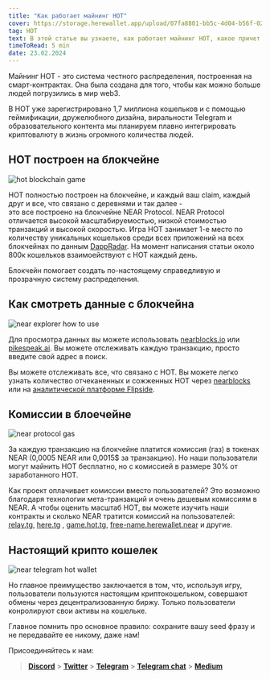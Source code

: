 ```yaml
---
title: "Как работает майнинг HOT"
cover: https://storage.herewallet.app/upload/07fa8801-bb5c-4d04-b56f-02de992cbbbc.png
tag: HOT
text: В этой статье вы узнаете, как работает майнинг HOT, какое причет тут блокчейн, как смотреть данные из блокчейна, сколько тратится на комиссии, в чем главная особенность кошелька.
timeToRead: 5 min
date: 23.02.2024
---
```


Майнинг HOT - это система честного распределения, построенная на смарт-контрактах. Она была создана для того, чтобы как можно больше людей погрузились в мир web3.

В HOT уже зарегистрировано 1,7 миллиона кошельков и с помощью геймификации,
дружелюбного дизайна, виральности Telegram и образовательного контента мы планируем плавно интегрировать криптовалюту в жизнь огромного количества людей.

## HOT построен на блокчейне

![hot blockchain game](https://storage.herewallet.app/upload/9d5cebe2-611b-48c5-add1-c4f2c93d8fc3.png)

HOT полностью построен на блокчейне, и каждый ваш claim, каждый друг и все, что связано с деревнями и так далее -  
это все построено на блокчейне NEAR Protocol. NEAR Protocol отличается высокой масштабируемостью, низкой стоимостью транзакций и высокой скоростью.
Игра HOT занимает 1-е место по количеству уникальных кошельков среди всех приложений на всех блокчейнах
по данным [DappRadar](https://dappradar.com/rankings). На момент написания статьи около 800к кошельков взаимоействуют с HOT каждый день.

Блокчейн помогает создать по-настоящему справедливую и прозрачную систему распределения.

## Как смотреть данные с блокчейна

![near explorer how to use](https://storage.herewallet.app/upload/6e73ab0b-2149-423d-af67-541a22338806.png)

Для просмотра данных вы можете использовать [nearblocks.io](http://nearblocks.io/) или [pikespeak.ai](http://pikespeak.ai/).
Вы можете отслеживать каждую транзакцию, просто введите свой адрес в поиск.

Вы можете отслеживать все, что связано с HOT. Вы можете легко узнать количество отчеканенных и сожженных HOT через
[nearblocks](https://nearblocks.io/token/game.hot.tg#holders) или на [аналитической платформе Flipside](https://flipsidecrypto.xyz/MoDeFi/here-wallet-bot-your-passport-to-near-on-telegram-herewalletbot-your-passport-to-near-on-telegram-Nsth1N).

## Комиссии в блоечейне

![near protocol gas](https://storage.herewallet.app/upload/39095015-c3e1-43f5-9502-a4020cb52e9b.png)

За каждую транзакцию на блокчейне платится комиссия (газ) в токенах NEAR (0,0005 NEAR или 0,0015$ за транзакцию).
Но наши пользователи могут майнить HOT бесплатно, но с комиссией в размере 30% от заработанного HOT.

Как проект оплачивает комиссии вместо пользователей? Это возможно благодаря технологии мета-транзакций
и очень дешевым комиссиям в NEAR. А чтобы оценить масштаб HOT, вы можете изучить наши контракты и сколько NEAR тратится комиссий на пользователей:
[relay.tg](https://pikespeak.ai/wallet-explorer/here.tg/history), [here.tg](https://pikespeak.ai/wallet-explorer/here.tg/history)
, [game.hot.tg](https://pikespeak.ai/wallet-explorer/game.hot.tg/global), [free-name.herewallet.near](https://pikespeak.ai/wallet-explorer/free-name.herewallet.near/history) и другие.

## Настоящий крипто кошелек

![near telegram hot wallet](https://storage.herewallet.app/upload/b4aa48ac-77eb-430f-ba33-419cabbd706f.png)

Но главное преимущество заключается в том, что, используя игру, пользователи пользуются настоящим криптокошельком, совершают обмены
через децентрализованную биржу. Только пользователи конролируют свои активы на кошельке.

Главное помнить про основное правило: сохраните вашу seed фразу и не передавайте ее никому, даже нам!

Присоединяйтесь к нам:

> [**Discord**](https://discord.gg/AfB5cvtFXH) > [**Twitter**](https://twitter.com/here_wallet) > [**Telegram**](https://t.me/herewallet) > [**Telegram chat**](https://t.me/herewalletchat) > [**Medium**](https://medium.com/@nearhere)
